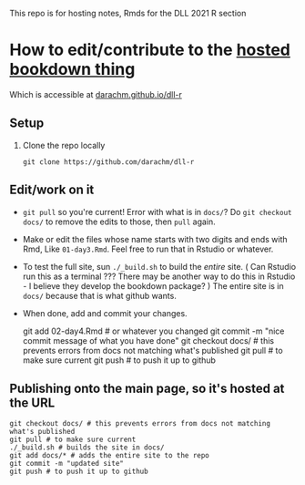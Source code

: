 This repo is for hosting notes, Rmds for the DLL 2021 R section

# How to edit/contribute to the [hosted bookdown thing](https://darachm.github.io/dll-r)

Which is accessible at 
[darachm.github.io/dll-r](https://darachm.github.io/dll-r)

## Setup
1. Clone the repo locally 

    `git clone https://github.com/darachm/dll-r`

## Edit/work on it

- `git pull` so you're current! Error with what is in `docs/`?
    Do `git checkout docs/` to remove the edits to those, then `pull` again.
- Make or edit the files whose name starts with two digits and ends with Rmd,
    Like `01-day3.Rmd`. Feel free to run that in Rstudio or whatever.
- To test the full site, sun `./_build.sh` to build the *entire* site. 
    ( Can Rstudio run this as a terminal ??? 
    There may be another way to do this in Rstudio - I believe
    they develop the bookdown package? )
    The entire site is in `docs/` because that is what github wants.
- When done, add and commit your changes.

    git add 02-day4.Rmd # or whatever you changed
    git commit -m "nice commit message of what you have done"
    git checkout docs/ # this prevents errors from docs not matching what's published
    git pull # to make sure current
    git push # to push it up to github

## Publishing onto the main page, so it's hosted at the URL

    git checkout docs/ # this prevents errors from docs not matching what's published
    git pull # to make sure current
    ./_build.sh # builds the site in docs/
    git add docs/* # adds the entire site to the repo
    git commit -m "updated site"
    git push # to push it up to github
